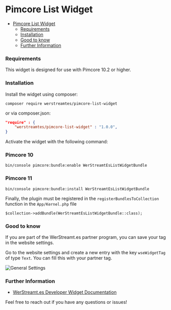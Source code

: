 # Pimcore List Widget

<!-- TOC -->
* [Pimcore List Widget](#pimcore-list-widget)
  * [Requirements](#requirements)
  * [Installation](#installation)
  * [Good to know](#good-to-know)
  * [Further Information](#further-information)
<!-- TOC -->

### Requirements
This widget is designed for use with Pimcore 10.2 or higher.

### Installation
Install the widget using composer:

```shell
composer require werstreamtes/pimcore-list-widget
```

or via composer.json:
```json
"require" : {
    "werstreamtes/pimcore-list-widget" : "1.0.0",
}
```

Activate the widget with the following command:

### Pimcore 10
```shell
bin/console pimcore:bundle:enable WerStreamtEsListWidgetBundle
```

### Pimcore 11
```shell
bin/console pimcore:bundle:install WerStreamtEsListWidgetBundle
```

Finally, the plugin must be registered in the `registerBundlesToCollection` function in the `App/Kernel.php` file
```
$collection->addBundle(WerStreamtEsListWidgetBundle::class);
```
       

### Good to know

If you are part of the WerStreamt.es partner program, you can save your tag in the website settings.

Go to the website settings and create a new entry with the key `wseWidgetTag` of type `Text`. You can fill this with your partner tag.

![General Settings](settings.gif)

### Further Information

* [WerStreamt.es Developer Widget Documentation](https://www.werstreamt.es/developers/widget/)


Feel free to reach out if you have any questions or issues!